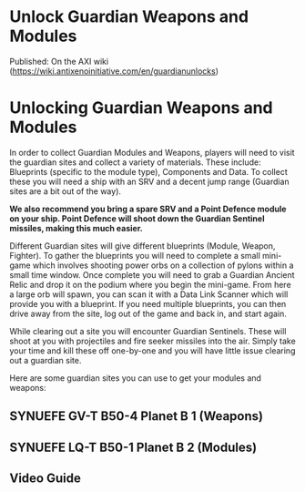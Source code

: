 # Unlock Guardian Weapons and Modules

Published: On the AXI wiki (https://wiki.antixenoinitiative.com/en/guardianunlocks)

# Unlocking Guardian Weapons and Modules
 
In order to collect Guardian Modules and Weapons, players will need to visit the guardian sites and collect a variety of materials. These include: Blueprints (specific to the module type), Components and Data. To collect these you will need a ship with an SRV and a decent jump range (Guardian sites are a bit out of the way).
 
**We also recommend you bring a spare SRV and a Point Defence module on your ship. Point Defence will shoot down the Guardian Sentinel missiles, making this much easier.**
 
Different Guardian sites will give different blueprints (Module, Weapon, Fighter). To gather the blueprints you will need to complete a small mini-game which involves shooting power orbs on a collection of pylons within a small time window. Once complete you will need to grab a Guardian Ancient Relic and drop it on the podium where you begin the mini-game. From here a large orb will spawn, you can scan it with a Data Link Scanner which will provide you with a blueprint. If you need multiple blueprints, you can then drive away from the site, log out of the game and back in, and start again.
 
While clearing out a site you will encounter Guardian Sentinels. These will shoot at you with projectiles and fire seeker missiles into the air. Simply take your time and kill these off one-by-one and you will have little issue clearing out a guardian site.
 
Here are some guardian sites you can use to get your modules and weapons:
 
## SYNUEFE GV-T B50-4 Planet B 1 (Weapons)
  
## SYNUEFE LQ-T B50-1 Planet B 2 (Modules)
  
## Video Guide
